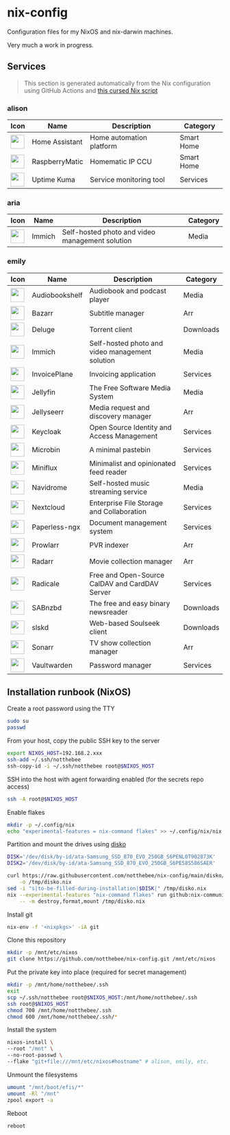 # nix-config

Configuration files for my NixOS and nix-darwin machines.

Very much a work in progress.

## Services

> This section is generated automatically from the Nix configuration using GitHub Actions and [this cursed Nix script](bin/generateServicesTable.nix)

<!-- BEGIN SERVICE LIST -->
### alison
|Icon|Name|Description|Category|
|---|---|---|---|
|<img src='https://cdn.jsdelivr.net/gh/homarr-labs/dashboard-icons/svg/home-assistant.svg' width=32 height=32>|Home Assistant|Home automation platform|Smart Home|
|<img src='https://cdn.jsdelivr.net/gh/homarr-labs/dashboard-icons/png/raspberrymatic.png' width=32 height=32>|RaspberryMatic|Homematic IP CCU|Smart Home|
|<img src='https://cdn.jsdelivr.net/gh/homarr-labs/dashboard-icons/svg/uptime-kuma.svg' width=32 height=32>|Uptime Kuma|Service monitoring tool|Services|


### aria
|Icon|Name|Description|Category|
|---|---|---|---|
|<img src='https://cdn.jsdelivr.net/gh/homarr-labs/dashboard-icons/svg/immich.svg' width=32 height=32>|Immich|Self-hosted photo and video management solution|Media|


### emily
|Icon|Name|Description|Category|
|---|---|---|---|
|<img src='https://cdn.jsdelivr.net/gh/homarr-labs/dashboard-icons/svg/audiobookshelf.svg' width=32 height=32>|Audiobookshelf|Audiobook and podcast player|Media|
|<img src='https://cdn.jsdelivr.net/gh/homarr-labs/dashboard-icons/svg/bazarr.svg' width=32 height=32>|Bazarr|Subtitle manager|Arr|
|<img src='https://cdn.jsdelivr.net/gh/homarr-labs/dashboard-icons/svg/deluge.svg' width=32 height=32>|Deluge|Torrent client|Downloads|
|<img src='https://cdn.jsdelivr.net/gh/homarr-labs/dashboard-icons/svg/immich.svg' width=32 height=32>|Immich|Self-hosted photo and video management solution|Media|
|<img src='https://cdn.jsdelivr.net/gh/homarr-labs/dashboard-icons/svg/invoiceplane.svg' width=32 height=32>|InvoicePlane|Invoicing application|Services|
|<img src='https://cdn.jsdelivr.net/gh/homarr-labs/dashboard-icons/svg/jellyfin.svg' width=32 height=32>|Jellyfin|The Free Software Media System|Media|
|<img src='https://cdn.jsdelivr.net/gh/homarr-labs/dashboard-icons/svg/jellyseerr.svg' width=32 height=32>|Jellyseerr|Media request and discovery manager|Arr|
|<img src='https://cdn.jsdelivr.net/gh/homarr-labs/dashboard-icons/svg/keycloak.svg' width=32 height=32>|Keycloak|Open Source Identity and Access Management|Services|
|<img src='https://cdn.jsdelivr.net/gh/homarr-labs/dashboard-icons/png/microbin.png' width=32 height=32>|Microbin|A minimal pastebin|Services|
|<img src='https://cdn.jsdelivr.net/gh/homarr-labs/dashboard-icons/svg/miniflux-light.svg' width=32 height=32>|Miniflux|Minimalist and opinionated feed reader|Services|
|<img src='https://cdn.jsdelivr.net/gh/homarr-labs/dashboard-icons/svg/navidrome.svg' width=32 height=32>|Navidrome|Self-hosted music streaming service|Media|
|<img src='https://cdn.jsdelivr.net/gh/homarr-labs/dashboard-icons/svg/nextcloud.svg' width=32 height=32>|Nextcloud|Enterprise File Storage and Collaboration|Services|
|<img src='https://cdn.jsdelivr.net/gh/homarr-labs/dashboard-icons/svg/paperless.svg' width=32 height=32>|Paperless-ngx|Document management system|Services|
|<img src='https://cdn.jsdelivr.net/gh/homarr-labs/dashboard-icons/svg/prowlarr.svg' width=32 height=32>|Prowlarr|PVR indexer|Arr|
|<img src='https://cdn.jsdelivr.net/gh/homarr-labs/dashboard-icons/svg/radarr.svg' width=32 height=32>|Radarr|Movie collection manager|Arr|
|<img src='https://cdn.jsdelivr.net/gh/homarr-labs/dashboard-icons/svg/radicale.svg' width=32 height=32>|Radicale|Free and Open-Source CalDAV and CardDAV Server|Services|
|<img src='https://cdn.jsdelivr.net/gh/homarr-labs/dashboard-icons/svg/sabnzbd.svg' width=32 height=32>|SABnzbd|The free and easy binary newsreader|Downloads|
|<img src='https://cdn.jsdelivr.net/gh/homarr-labs/dashboard-icons/svg/slskd.svg' width=32 height=32>|slskd|Web-based Soulseek client|Downloads|
|<img src='https://cdn.jsdelivr.net/gh/homarr-labs/dashboard-icons/svg/sonarr.svg' width=32 height=32>|Sonarr|TV show collection manager|Arr|
|<img src='https://cdn.jsdelivr.net/gh/homarr-labs/dashboard-icons/svg/bitwarden.svg' width=32 height=32>|Vaultwarden|Password manager|Services|


<!-- END SERVICE LIST -->

## Installation runbook (NixOS)

Create a root password using the TTY

```bash
sudo su
passwd
```

From your host, copy the public SSH key to the server

```bash
export NIXOS_HOST=192.168.2.xxx
ssh-add ~/.ssh/notthebee
ssh-copy-id -i ~/.ssh/notthebee root@$NIXOS_HOST
```

SSH into the host with agent forwarding enabled (for the secrets repo access)

```bash
ssh -A root@$NIXOS_HOST
```

Enable flakes

```bash
mkdir -p ~/.config/nix
echo "experimental-features = nix-command flakes" >> ~/.config/nix/nix.conf
```

Partition and mount the drives using [disko](https://github.com/nix-community/disko)

```bash
DISK='/dev/disk/by-id/ata-Samsung_SSD_870_EVO_250GB_S6PENL0T902873K'
DISK2='/dev/disk/by-id/ata-Samsung_SSD_870_EVO_250GB_S6PE58S586SAER'

curl https://raw.githubusercontent.com/notthebee/nix-config/main/disko/zfs-root/default.nix \
    -o /tmp/disko.nix
sed -i "s|to-be-filled-during-installation|$DISK|" /tmp/disko.nix
nix --experimental-features "nix-command flakes" run github:nix-community/disko \
    -- -m destroy,format,mount /tmp/disko.nix
```

Install git

```bash
nix-env -f '<nixpkgs>' -iA git
```

Clone this repository

```bash
mkdir -p /mnt/etc/nixos
git clone https://github.com/notthebee/nix-config.git /mnt/etc/nixos
```

Put the private key into place (required for secret management)

```bash
mkdir -p /mnt/home/notthebee/.ssh
exit
scp ~/.ssh/notthebee root@$NIXOS_HOST:/mnt/home/notthebee/.ssh
ssh root@$NIXOS_HOST
chmod 700 /mnt/home/notthebee/.ssh
chmod 600 /mnt/home/notthebee/.ssh/*
```

Install the system

```bash
nixos-install \
--root "/mnt" \
--no-root-passwd \
--flake "git+file:///mnt/etc/nixos#hostname" # alison, emily, etc.
```

Unmount the filesystems

```bash
umount "/mnt/boot/efis/*"
umount -Rl "/mnt"
zpool export -a
```

Reboot

```bash
reboot
```
